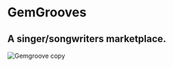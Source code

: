# GemGrooves

## A singer/songwriters marketplace.

![Gemgroove copy](https://user-images.githubusercontent.com/94722790/213843430-83f1372f-4226-413b-a922-fe05141394ad.jpg)

